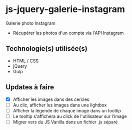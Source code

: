 # js-jquery-galerie-instagram 
Galerie photo Instagram
- Récupérer les photos d'un compte via l'API Instagram

## Technologie(s) utilisée(s)
- HTML / CSS
- jQuery
- Gulp

## Updates à faire 
- [x] Afficher les images dans des cercles
- [ ] Au clic, afficher les images dans une lightbox
- [ ] Afficher la légende de chaque image dans un tooltip 
- [ ] Le tooltip s'affichera au click de l'utilisateur sur l'image 
- [ ] Migrer vers du JS Vanilla dans un fichier .js séparé 
